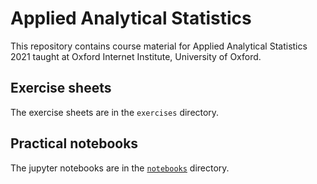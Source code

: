 # Applied Analytical Statistics

This repository contains course material for Applied Analytical Statistics 2021
taught at Oxford Internet Institute, University of Oxford.

## Exercise sheets

The exercise sheets are in the `exercises` directory.

## Practical notebooks

The jupyter notebooks are in the
[`notebooks`](https://github.com/Statistics-with-Python/statistics-course-material/tree/main/notebooks)
directory.
